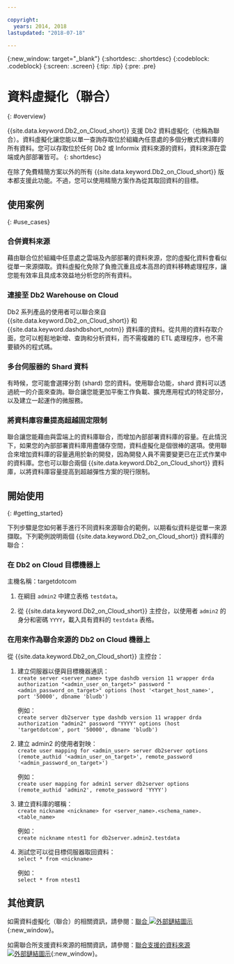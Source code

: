 ```yaml
---

copyright:
  years: 2014, 2018
lastupdated: "2018-07-18"

---
```


<!-- Attribute definitions --> 
{:new_window: target="_blank"}
{:shortdesc: .shortdesc}
{:codeblock: .codeblock}
{:screen: .screen}
{:tip: .tip}
{:pre: .pre}

# 資料虛擬化（聯合）
{: #overview}

{{site.data.keyword.Db2_on_Cloud_short}} 支援 Db2 資料虛擬化（也稱為聯合）。資料虛擬化讓您能以單一查詢存取位於組織內任意處的多個分散式資料庫的所有資料。您可以存取位於任何 Db2 或 Informix 資料來源的資料，資料來源在雲端或內部部署皆可。
{: shortdesc}

在除了免費精簡方案以外的所有 {{site.data.keyword.Db2_on_Cloud_short}} 版本都支援此功能。不過，您可以使用精簡方案作為從其取回資料的目標。

## 使用案例
{: #use_cases}

### 合併資料來源

藉由聯合位於組織中任意處之雲端及內部部署的資料來源，您的虛擬化資料會看似從單一來源擷取。資料虛擬化免除了負擔沉重且成本高昂的資料移轉處理程序，讓您能有效率且具成本效益地分析您的所有資料。

<!-- A company may have started their operations with an on-premises Db2 server. As cloud technology becomes more widespread and companies start to operate on cloud in a cost-effective fashion, there will be continued Cloud growth. However, the organization’s data on both sources remain as a critical component to their decision-making processes. By way of example, a client operating in retail industry needs to be able to access all data, say customer information, to run further analysis on their customers’ consumption behaviors. They need to be able to identify customers, match their records on cloud with already existing ones from an on-premises database and compose them as if the data is being retrieved from a single source. Federation capability here prevents the burdensome data migration process and allows the user to access the data without moving the data.

located in the cloud and on-premises -->

### 連接至 Db2 Warehouse on Cloud

Db2 系列產品的使用者可以聯合來自 {{site.data.keyword.Db2_on_Cloud_short}} 和 {{site.data.keyword.dashdbshort_notm}} 資料庫的資料。從共用的資料存取介面，您可以輕鬆地新增、查詢和分析資料，而不需複雜的 ETL 處理程序，也不需要額外的程式碼。

<!-- Db2 family users would now be able to federate data between Db2 on Cloud and Db2 Warehouse on Cloud. By being provided a common interface for accessing the data, a user can now easily add or query data from or to the Warehouse without complex ETL processes or any additional code. -->

### 多台伺服器的 Shard 資料

有時候，您可能會選擇分割 (shard) 您的資料。使用聯合功能，shard 資料可以透過統一的介面來查詢。聯合讓您能更加平衡工作負載、擴充應用程式的特定部分，以及建立一起運作的微服務。 

<!-- At times, users may choose to partition (shard). With federation capabilities, data can be queried with a unified interface and this lets the user better balance the workload, scale specific parts of an app or create microservices that work together. -->

### 將資料庫容量提高超越固定限制

聯合讓您能藉由與雲端上的資料庫聯合，而增加內部部署資料庫的容量。在此情況下，如果您的內部部署資料庫用盡儲存空間，資料虛擬化是個很棒的選項。使用聯合來增加資料庫的容量適用於新的開發，因為開發人員不需要變更已在正式作業中的資料庫。您也可以聯合兩個 {{site.data.keyword.Db2_on_Cloud_short}} 資料庫，以將資料庫容量提高到超越彈性方案的現行限制。

<!-- By using federation, users can increase capacity of an on premises database by federating to or from the cloud. This is a great option if your on premises database is running out of storage. Increased capacity will also be useful for new development as our users no longer need to change a database in production. You can also use this feature to federate between two Db2 on Cloud databases to increase the capacity beyond the current limits of the Flex plan. -->

## 開始使用
{: #getting_started}

下列步驟是您如何著手進行不同資料來源聯合的範例，以期看似資料是從單一來源擷取。下列範例說明兩個 {{site.data.keyword.Db2_on_Cloud_short}} 資料庫的聯合：

### 在 Db2 on Cloud 目標機器上

主機名稱：targetdotcom

1. 在綱目 `admin2` 中建立表格 `testdata`。

2. 從 {{site.data.keyword.Db2_on_Cloud_short}} 主控台，以使用者 `admin2` 的身分和密碼 `YYYY`，載入具有資料的 `testdata` 表格。

<!-- ### On a client machine of the target

1. Catalog the target machine:<br/>
   `db2 catalog tcpip node <node_name> remote <host_name> server 50000`<br/>

   For example:<br/>
   `db2 catalog tcpip node fedS remote targetdotcom server 50000`

2. Catalog the database on fedS:<br/>
   `db2 catalog db bludb as <db_name> at node <node_name>`

   For example:<br/>
   `db2 catalog db bludb as srcdb at node fedS`

3. Connect to the database on fedS:<br/>
   `db2 connect to <catalog_db_name> user <admin_user> using '<admin_password>'`

   For example:<br/>
   `db2 connect to srcdb user 'admin1' with password 'XXXX'`

4. Create a wrapper on fedS:<br/>
   `db2 "create wrapper drda"`

5. Create a server to talk to the target machine:<br/>
   `db2 "create server <server_name> type dashdb version 11 wrapper drda authorization \"<admin_user_on_target>\" password \"<admin_password_on_target>\" options (host '<target_host_name>', port '50000', dbname 'bludb')"`

   For example:<br/>
   `db2 "create server db2server type dashdb version 11 wrapper drda authorization \"admin2\" password \"YYYY\" options (host 'targetdotcom', port '50000', dbname 'bludb')"`

6. Create the user mapping for admin2:<br/>
   `db2 "create user mapping for <admin_user> server db2server options (remote_authid '<admin_user_on_target>', remote_password '<admin_password_on_target>')"`

   For example:<br/>
   `db2 "create user mapping for admin1 server db2server options (remote_authid 'admin2', remote_password 'YYYY')"`

7. Create a nickname for the database:<br/>
   `db2 -v "create nickname <nickname> for <server_name>.<schema_name>.<table_name>"`

   For example:<br/>
   `db2 -v "create nickname ntest1 for db2server.admin2.testdata"`

### On the Db2 on Cloud source machine

1. Test that you can pull data from the target server:<br/>
   `db2 "select * from <nickname>"`

   For example:<br/>
   `db2 "select * from ntest1"`
-->

### 在用來作為聯合來源的 Db2 on Cloud 機器上

從 {{site.data.keyword.Db2_on_Cloud_short}} 主控台：

1. 建立伺服器以便與目標機器通訊：<br/>
   `create server <server_name> type dashdb version 11 wrapper drda authorization "<admin_user_on_target>" password "<admin_password_on_target>" options (host '<target_host_name>', port '50000', dbname 'bludb')`

   例如：<br/>
   `create server db2server type dashdb version 11 wrapper drda authorization "admin2" password "YYYY" options (host 'targetdotcom', port '50000', dbname 'bludb')`

2. 建立 admin2 的使用者對映：<br/>
   `create user mapping for <admin_user> server db2server options (remote_authid '<admin_user_on_target>', remote_password '<admin_password_on_target>')`

   例如：<br/>
   `create user mapping for admin1 server db2server options (remote_authid 'admin2', remote_password 'YYYY')`

3. 建立資料庫的暱稱：<br/>
   `create nickname <nickname> for <server_name>.<schema_name>.<table_name>`

   例如：<br/>
   `create nickname ntest1 for db2server.admin2.testdata`

4. 測試您可以從目標伺服器取回資料：<br/>
   `select * from <nickname>`

   例如：<br/>
   `select * from ntest1`

## 其他資訊

如需資料虛擬化（聯合）的相關資訊，請參閱：[聯合 ![外部鏈結圖示](../../icons/launch-glyph.svg "外部鏈結圖示")](https://www.ibm.com/support/knowledgecenter/SS6NHC/com.ibm.swg.im.dashdb.doc/fcontainer.html){:new_window}。

如需聯合所支援資料來源的相關資訊，請參閱：[聯合支援的資料來源 ![外部鏈結圖示](../../icons/launch-glyph.svg "外部鏈結圖示")](https://www.ibm.com/support/docview.wss?uid=swg27050561){:new_window}。

